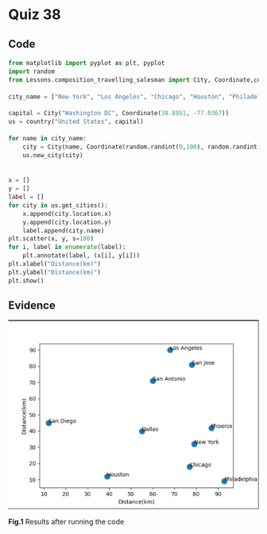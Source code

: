 # Quiz 38
## Code
```.py
from matplotlib import pyplot as plt, pyplot
import random
from Lessons.composition_travelling_salesman import City, Coordinate,country

city_name = ["New York", "Los Angeles", "Chicago", "Houston", "Philadelphia", "Phoenix", "San Antonio", "San Diego", "Dallas", "San Jose"]

capital = City("Washington DC", Coordinate(38.8951, -77.0367))
us = country("United States", capital)

for name in city_name:
    city = City(name, Coordinate(random.randint(0,100), random.randint(0,100)))
    us.new_city(city)


x = []
y = []
label = []
for city in us.get_cities():
    x.append(city.location.x)
    y.append(city.location.y)
    label.append(city.name)
plt.scatter(x, y, s=100)
for i, label in enumerate(label):
    plt.annotate(label, (x[i], y[i]))
plt.xlabel("Distance(km)")
plt.ylabel("Distance(km)")
plt.show()
```

## Evidence
![](https://github.com/thumulakaru/Unit-3--repo/blob/main/Quizzes/Quiz_038_result.png)

**Fig.1** Results after running the code

